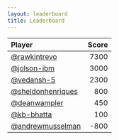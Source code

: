 ```yaml
---
layout: leaderboard
title: Leaderboard
---
```

| Player | Score |
| :--- | ---: |
| [@rawkintrevo](https://github.com/rawkintrevo) | 7300 |
| [@jolson-ibm](https://github.com/jolson-ibm) | 3000 |
| [@vedansh-5](https://github.com/vedansh-5) | 2300 |
| [@sheldonhenriques](https://github.com/sheldonhenriques) | 800 |
| [@deanwampler](https://github.com/deanwampler) | 450 |
| [@kb-bhatta](https://github.com/kb-bhatta) | 100 |
| [@andrewmusselman](https://github.com/andrewmusselman) | -800 |
